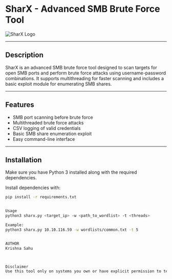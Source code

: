 # SharX - Advanced SMB Brute Force Tool

![SharX Logo](https://raw.githubusercontent.com/Krishna-coder6272/SharX/main/logo.png)  <!-- Optional -->

---

## Description
SharX is an advanced SMB brute force tool designed to scan targets for open SMB ports and perform brute force attacks using username-password combinations. It supports multithreading for faster scanning and includes a basic exploit module for enumerating SMB shares.

---

## Features
- SMB port scanning before brute force
- Multithreaded brute force attacks
- CSV logging of valid credentials
- Basic SMB share enumeration exploit
- Easy command-line interface

---

## Installation
Make sure you have Python 3 installed along with the required dependencies.

Install dependencies with:

```bash
pip install -r requirements.txt


Usage
python3 sharx.py <target_ip> -w <path_to_wordlist> -t <threads>

Example:
python3 sharx.py 10.10.116.59 -w wordlists/common.txt -t 5


AUTHOR
Krishna Sahu



Disclaimer
Use this tool only on systems you own or have explicit permission to test. Unauthorized use is illegal.



